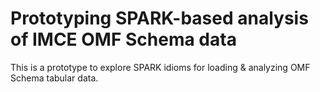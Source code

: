 # Prototyping SPARK-based analysis of IMCE OMF Schema data

This is a prototype to explore SPARK idioms for loading & analyzing OMF Schema tabular data.
